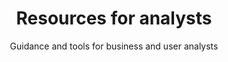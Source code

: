 ---
layout: role-index
title: Resources for analysts
subtitle: Guidance and tools for business and user analysts
audience: analyst
hero: Understanding your users
---